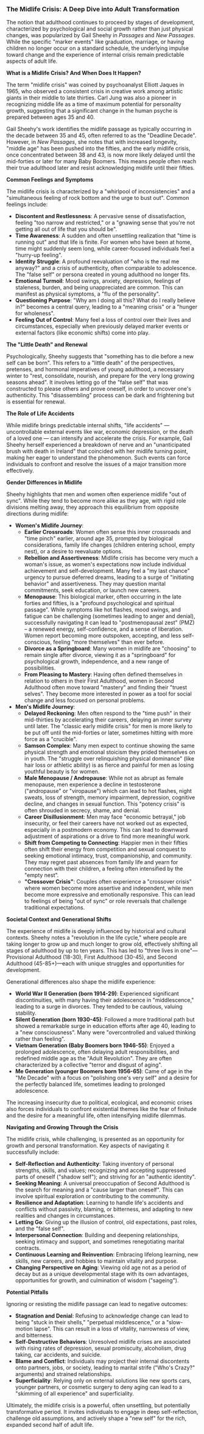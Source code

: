 ### The Midlife Crisis: A Deep Dive into Adult Transformation

The notion that adulthood continues to proceed by stages of development, characterized by psychological and social growth rather than just physical changes, was popularized by Gail Sheehy in _Passages_ and _New Passages_. While the specific "marker events" like graduation, marriage, or having children no longer occur on a standard schedule, the underlying impulse toward change and the experience of internal crisis remain predictable aspects of adult life.

**What is a Midlife Crisis? And When Does It Happen?**

The term "midlife crisis" was coined by psychoanalyst Elliott Jaques in 1965, who observed a consistent crisis in creative work among artistic giants in their middle to late thirties. Carl Jung was also a pioneer in recognizing middle life as a time of maximum potential for personality growth, suggesting that a significant change in the human psyche is prepared between ages 35 and 40.

Gail Sheehy's work identifies the midlife passage as typically occurring in the decade between 35 and 45, often referred to as the "Deadline Decade". However, in _New Passages_, she notes that with increased longevity, "middle age" has been pushed into the fifties, and the early midlife crisis, once concentrated between 38 and 43, is now more likely delayed until the mid-forties or later for many Baby Boomers. This means people often reach their true adulthood later and resist acknowledging midlife until their fifties.

**Common Feelings and Symptoms**

The midlife crisis is characterized by a "whirlpool of inconsistencies" and a "simultaneous feeling of rock bottom and the urge to bust out". Common feelings include:

- **Discontent and Restlessness**: A pervasive sense of dissatisfaction, feeling "too narrow and restricted," or a "gnawing sense that you're not getting all out of life that you should be".
- **Time Awareness**: A sudden and often unsettling realization that "time is running out" and that life is finite. For women who have been at home, time might suddenly seem long, while career-focused individuals feel a "hurry-up feeling".
- **Identity Struggle**: A profound reevaluation of "who is the real me anyway?" and a crisis of authenticity, often comparable to adolescence. The "false self" or persona created in young adulthood no longer fits.
- **Emotional Turmoil**: Mood swings, anxiety, depression, feelings of staleness, burden, and being unappreciated are common. This can manifest as physical symptoms, a "flu of the personality".
- **Questioning Purpose**: "Why am I doing all this? What do I really believe in?" becomes a central query, leading to a "meaning crisis" or a "hunger for wholeness".
- **Feeling Out of Control**: Many feel a loss of control over their lives and circumstances, especially when previously delayed marker events or external factors (like economic shifts) come into play.

**The "Little Death" and Renewal**

Psychologically, Sheehy suggests that "something has to die before a new self can be born". This refers to a "little death" of the perspectives, pretenses, and hormonal imperatives of young adulthood, a necessary winter to "rest, consolidate, nourish, and prepare for the very long growing seasons ahead". It involves letting go of the "false self" that was constructed to please others and prove oneself, in order to uncover one's authenticity. This "disassembling" process can be dark and frightening but is essential for renewal.

**The Role of Life Accidents**

While midlife brings predictable internal shifts, "life accidents" — uncontrollable external events like war, economic depression, or the death of a loved one — can intensify and accelerate the crisis. For example, Gail Sheehy herself experienced a breakdown of nerve and an "unanticipated brush with death in Ireland" that coincided with her midlife turning point, making her eager to understand the phenomenon. Such events can force individuals to confront and resolve the issues of a major transition more effectively.

**Gender Differences in Midlife**

Sheehy highlights that men and women often experience midlife "out of sync". While they tend to become more alike as they age, with rigid role divisions melting away, they approach this equilibrium from opposite directions during midlife:

- **Women's Midlife Journey**:
    - **Earlier Crossroads**: Women often sense this inner crossroads and "time pinch" earlier, around age 35, prompted by biological considerations, family life changes (children entering school, empty nest), or a desire to reevaluate options.
    - **Rebellion and Assertiveness**: Midlife crisis has become very much a woman's issue, as women's expectations now include individual achievement and self-development. Many feel a "my last chance" urgency to pursue deferred dreams, leading to a surge of "initiating behavior" and assertiveness. They may question marital commitments, seek education, or launch new careers.
    - **Menopause**: This biological marker, often occurring in the late forties and fifties, is a "profound psychological and spiritual passage". While symptoms like hot flashes, mood swings, and fatigue can be challenging (sometimes leading to anger and denial), successfully navigating it can lead to "postmenopausal zest" (PMZ) – a renewed energy, self-confidence, and a sense of liberation. Women report becoming more outspoken, accepting, and less self-conscious, feeling "more themselves" than ever before.
    - **Divorce as a Springboard**: Many women in midlife are "choosing" to remain single after divorce, viewing it as a "springboard" for psychological growth, independence, and a new range of possibilities.
    - **From Pleasing to Mastery**: Having often defined themselves in relation to others in their First Adulthood, women in Second Adulthood often move toward "mastery" and finding their "truest selves". They become more interested in power as a tool for social change and less focused on personal problems.
- **Men's Midlife Journey**:
    - **Delayed Reckoning**: Men often respond to the "time push" in their mid-thirties by accelerating their careers, delaying an inner survey until later. The "classic early midlife crisis" for men is more likely to be put off until the mid-forties or later, sometimes hitting with more force as a "crucible".
    - **Samson Complex**: Many men expect to continue showing the same physical strength and emotional stoicism they prided themselves on in youth. The "struggle over relinquishing physical dominance" (like hair loss or athletic ability) is as fierce and painful for men as losing youthful beauty is for women.
    - **Male Menopause / Andropause**: While not as abrupt as female menopause, men experience a decline in testosterone ("andropause" or "viropause") which can lead to hot flashes, night sweats, loss of strength, memory impairment, depression, cognitive decline, and changes in sexual function. This "potency crisis" is often shrouded in secrecy, shame, and denial.
    - **Career Disillusionment**: Men may face "economic betrayal," job insecurity, or feel their careers have not worked out as expected, especially in a postmodern economy. This can lead to downward adjustment of aspirations or a drive to find more meaningful work.
    - **Shift from Competing to Connecting**: Happier men in their fifties often shift their energy from competition and sexual conquest to seeking emotional intimacy, trust, companionship, and community. They may regret past absences from family life and yearn for connection with their children, a feeling often intensified by the "empty nest".
    - **"Crossover Crisis"**: Couples often experience a "crossover crisis" where women become more assertive and independent, while men become more expressive and emotionally responsive. This can lead to feelings of being "out of sync" or role reversals that challenge traditional expectations.

**Societal Context and Generational Shifts**

The experience of midlife is deeply influenced by historical and cultural contexts. Sheehy notes a "revolution in the life cycle," where people are taking longer to grow up and much longer to grow old, effectively shifting all stages of adulthood by up to ten years. This has led to "three lives in one"—Provisional Adulthood (18-30), First Adulthood (30-45), and Second Adulthood (45-85+)—each with unique struggles and opportunities for development.

Generational differences also shape the midlife experience:

- **World War II Generation (born 1914-29)**: Experienced significant discontinuities, with many having their adolescence in "middlescence," leading to a surge in divorces. They tended to be cautious, valuing stability.
- **Silent Generation (born 1930-45)**: Followed a more traditional path but showed a remarkable surge in education efforts after age 40, leading to a "new consciousness". Many were "overcontrolled and valued thinking rather than feeling".
- **Vietnam Generation (Baby Boomers born 1946-55)**: Enjoyed a prolonged adolescence, often delaying adult responsibilities, and redefined middle age as the "Adult Revolution". They are often characterized by a collective "terror and disgust of aging".
- **Me Generation (younger Boomers born 1956-65)**: Came of age in the "Me Decade" with a focus on "polishing one's very self" and a desire for the perfectly balanced life, sometimes leading to prolonged adolescence.

The increasing insecurity due to political, ecological, and economic crises also forces individuals to confront existential themes like the fear of finitude and the desire for a meaningful life, often intensifying midlife dilemmas.

**Navigating and Growing Through the Crisis**

The midlife crisis, while challenging, is presented as an opportunity for growth and personal transformation. Key aspects of navigating it successfully include:

- **Self-Reflection and Authenticity**: Taking inventory of personal strengths, skills, and values; recognizing and accepting suppressed parts of oneself ("shadow self"); and striving for an "authentic identity".
- **Seeking Meaning**: A universal preoccupation of Second Adulthood is the search for meaning and a "cause larger than oneself". This can involve spiritual exploration or contributing to the community.
- **Resilience and Adaptation**: Learning to handle life's accidents and conflicts without passivity, blaming, or bitterness, and adapting to new realities and changes in circumstances.
- **Letting Go**: Giving up the illusion of control, old expectations, past roles, and the "false self".
- **Interpersonal Connection**: Building and deepening relationships, seeking intimacy and support, and sometimes renegotiating marital contracts.
- **Continuous Learning and Reinvention**: Embracing lifelong learning, new skills, new careers, and hobbies to maintain vitality and purpose.
- **Changing Perspective on Aging**: Viewing old age not as a period of decay but as a unique developmental stage with its own advantages, opportunities for growth, and culmination of wisdom ("sageing").

**Potential Pitfalls**

Ignoring or resisting the midlife passage can lead to negative outcomes:

- **Stagnation and Denial**: Refusing to acknowledge change can lead to being "stuck in their shells," "perpetual middlescence," or a "slow-motion lapse". This can result in a loss of vitality, narrowness of view, and bitterness.
- **Self-Destructive Behaviors**: Unresolved midlife crises are associated with rising rates of depression, sexual promiscuity, alcoholism, drug taking, car accidents, and suicide.
- **Blame and Conflict**: Individuals may project their internal discontents onto partners, jobs, or society, leading to marital strife ("Who's Crazy?" arguments) and strained relationships.
- **Superficiality**: Relying only on external solutions like new sports cars, younger partners, or cosmetic surgery to deny aging can lead to a "skimming of all experience" and superficiality.

Ultimately, the midlife crisis is a powerful, often unsettling, but potentially transformative period. It invites individuals to engage in deep self-reflection, challenge old assumptions, and actively shape a "new self" for the rich, expanded second half of adult life.